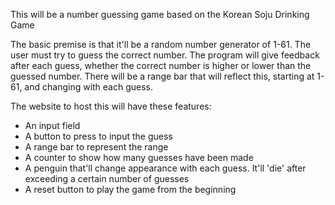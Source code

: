 This will be a number guessing game based on the Korean Soju Drinking Game

The basic premise is that it'll be a random number generator of 1-61.
The user must try to guess the correct number.
The program will give feedback after each guess, whether the correct number is higher or lower than the guessed number.
There will be a range bar that will reflect this, starting at 1-61, and changing with each guess.

The website to host this will have these features:
- An input field
- A button to press to input the guess
- A range bar to represent the range
- A counter to show how many guesses have been made
- A penguin that'll change appearance with each guess. It'll 'die' after exceeding a certain number of guesses
- A reset button to play the game from the beginning

